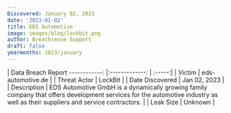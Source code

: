 ```yaml
---
Discovered: January 02, 2023
date: '2023-01-02'
title: EDS Automotive
image: images/blog/lockbit.png
author: Breachsense Support
draft: false
yearmonths: 2023/january
---
```



| Data Breach Report
------------:     |:-------------:    | :-----:|
| Victim      | eds-automotive.de      | 
| Threat Actor      | LockBit      | 
| Date Discovered      | Jan 02, 2023      | 
| Description      | EDS Automotive GmbH is a dynamically growing family company that offers development services for the automotive industry as well as their suppliers and service contractors.      | 
| Leak Size      | Unknown      | 


